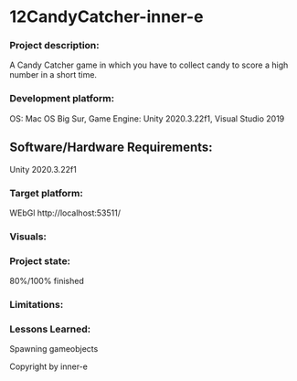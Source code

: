 # 12CandyCatcher-inner-e

### Project description: 
A Candy Catcher game in which you have to collect candy to score a high number in a short time.

### Development platform: 
OS: Mac OS Big Sur, Game Engine: Unity 2020.3.22f1, Visual Studio 2019  


## Software/Hardware Requirements: 
Unity 2020.3.22f1


### Target platform:
WEbGl http://localhost:53511/


### Visuals: 



### Project state: 
80%/100% finished

### Limitations: 

### Lessons Learned:
Spawning gameobjects


Copyright by inner-e
